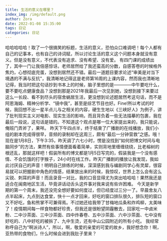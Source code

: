 ```yaml
---
title: 生活的意义在哪里？
index_img: /img/default.png
author: Zora
date: 2022-01-08 15:35:00
tags: 日记
categories: 日记
---
```


哈哈哈哈哈！取了一个很搞笑的标题，生活的意义，恐怕众口难调吧！每个人都有自己的记事本，也有自己的诗词赋，所以讨论生活的意义这个问题本身就没有意义。但是没有意义，不代表没有追求、没有希望、没有爱。
有四门课的成绩出了，其中一门让我倍感惊讶。老师居然给了我还蛮高的分数，自感答卷的时候格外焦灼，心想彻底完蛋，没想到居然还不错。最后一道题目要求论述“审美是对当下境遇的不满与反抗”，我清晰地记得这是老师第16周的上课内容，然而我也清晰地记得，我当时把这句话抄到书本上的时候，脑子里想的是————中午要吃什么，要不要吃点健康食品？没想到那是2021年我最后一次见到她，没想到接下来要过这么一长段、看不到尽头的宿舍蜗居生活，更没想到论述题居然考这句话，而不是阿恩海姆、精神分析学、“镜中我”，甚至是综艺节目也好。Fine!所以考试的时候，我回想不出一星半点儿与之相关的内容，硬生生地以《三峡好人》为例子，讲了批判现实主义对电影、现实生活的影响，而且背负着一些无法描摹的包裹，我在最后一段说，这句话是错的。不知道这个观点是哪一位大家提出来的，我只能说，俺班门弄斧了，果咩。
昨天下午四点半，终于结束了广播剧的在线播放，我们小组的剧本完成得很早，音频的录制却在这周三，颇有“最后一分钟营救”之感。哦！现在是1月8日，下午3:35，昨天调了六七小时，愣是没找到“如何把博文时间与电脑同步”的方法，果然有些事情便面看着简单，实则背地里缠缠绕绕，比老榕树的根还乱，那就这样吧！假装所有的博文都是1月5日写完的，假装我是一个没有感情、不会饥饿的打字猴子，24小时在线工作。昨天广播剧的播放让我发现，我如此讨厌自己的声音！明明自己排练的时候，深深感到我与编剧同学心有灵犀，很容易就可以把握剧中角色的情感，结果放出来的时候，我惊叹，世界上怎么会有这么尖锐、刺耳的声音！而且录音一对比，我的口音显得尤为突出哈哈哈！果然我还是适合在闽南地区生活，毕竟讲话动舌头这件事对我来说有些许困难。
今天是新学期的第一个周末，我还没完全想好要如何度过，但已经度过三分一了。早晨舍友八点半起床，九点到达食堂，快十一点才回来，好吃的窗口排队很久，排队短的窗口又不好吃，鱼和熊掌不可兼得焉。不过她还给我带了甘梅地瓜条和炸鸡柳，太美味了！疫情期间每一样食物都好珍贵，但我还是很盼望阴霾散去，回家吃一中卤米粉、二中沙茶面、三中沙茶面、四中炸春卷、五中沙茶面、六中沙茶面、七中没有好吃的、八中好吃的被拆了、九中生烫，还有中山公园附近的所有小吃。
我经常称呼自己为“啊派诗人”，所以，啊，敬爱的亲爱的可爱的故乡，我好想念你！啊，亚热带的食物们，什么时候会进到我肚子里来？
